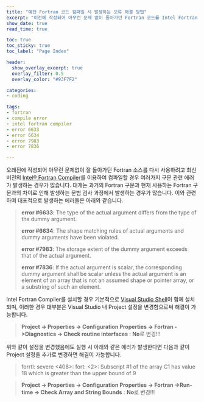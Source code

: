 ```yaml
---
title: "예전 Fortran 코드 컴파일 시 발생하는 오류 해결 방법" 
excerpt: "이전에 작성되어 아무런 문제 없이 돌아가던 Fortran 코드를 Intel Fortran Compiler에서 컴파일할 경우 발생하는 구문 오류를 해결하는 방법을 설명합니다."
show_date: true
read_time: true

toc: true
toc_sticky: true
toc_label: "Page Index"

header:
  show_overlay_excerpt: true
  overlay_filter: 0.5
  overlay_color: "#93F7F2"

categories: 
- coding

tags: 
- fortran
- compile error
- intel fortran compiler
- error 6633
- error 6634
- error 7983
- error 7836

---
```


오래전에 작성되어 아무런 문제없이 잘 돌아가던 Fortran 소스를 다시 사용하려고 최신 버전의 [Intel® Fortran Compiler](https://software.intel.com/content/www/us/en/develop/tools/oneapi/components/fortran-compiler.html#gs.av5o7k)를 이용하여 컴파일할 경우 여러가지 구문 관련 에러가 발생하는 경우가 많습니다. 대개는 과거의 Fortran 구문과 현재 사용하는 Fortran 구문과의 차이로 인해 발생하는 문법 검사 과정에서 발생하는 경우가 많습니다. 이와 관련하여 대표적으로 발생하는 에러들은 아래와 같습니다.

> **error #6633**: The type of the actual argument differs from the type of the dummy argument.
> 
> **error #6634**: The shape matching rules of actual arguments and dummy arguments have been violated.
> 
> **error #7983**: The storage extent of the dummy argument exceeds that of the actual argument.
> 
> **error #7836**: If the actual argument is scalar, the corresponding dummy argument shall be scalar unless the actual argument is an element of an array that is not an assumed shape or pointer array, or a substring of such an element.

Intel Fortran Compiler를 설치할 경우 기본적으로 [Visual Studio Shell](https://docs.microsoft.com/ko-kr/visualstudio/extensibility/internals/visual-studio-shell?view=vs-2019)이 함께 설치되며, 이러한 경우 대부분은 Visual Studio 내 Project 설정을 변경함으로써 해결이 가능합니다.

> **Project -> Properties -> Configuration Properties -> Fortran ->Diagnostics -> Check routine interfaces** : **No**로 변경!!!

위와 같이 설정을 변경했음에도 실행 시 아래와 같은 에러가 발생한다면 다음과 같이 Project 설정을 추가로 변경하면 해결이 가능합니다.

> forrtl: severe <408>: fort: <2>: Subscript #1 of the array C1 has value 18 which is greater than the upper bound of 9

> **Project -> Properties -> Configuration Properties -> Fortran ->Run-time -> Check Array and String Bounds** : **No**로 변경!!!
